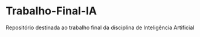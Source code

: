 # Trabalho-Final-IA
Repositório destinada ao trabalho final da disciplina de Inteligência Artificial
